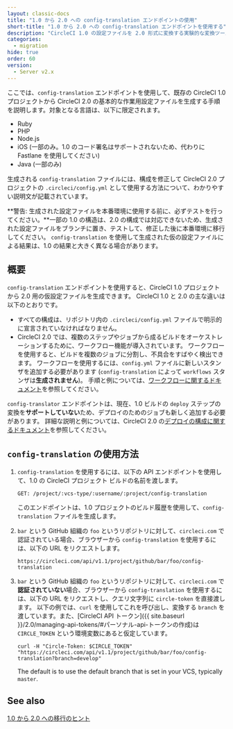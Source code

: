 ```yaml
---
layout: classic-docs
title: "1.0 から 2.0 への config-translation エンドポイントの使用"
short-title: "1.0 から 2.0 への config-translation エンドポイントを使用する"
description: "CircleCI 1.0 の設定ファイルを 2.0 形式に変換する実験的な変換ツールの使用手順"
categories:
  - migration
hide: true
order: 60
version:
  - Server v2.x
---
```


ここでは、`config-translation` エンドポイントを使用して、既存の CircleCI 1.0 プロジェクトから CircleCI 2.0 の基本的な作業用設定ファイルを生成する手順を説明します。対象となる言語は、以下に限定されます。

* Ruby
* PHP
* Node.js
* iOS (一部のみ。1.0 のコード署名はサポートされないため、代わりに Fastlane を使用してください)
* Java (一部のみ)

生成される `config-translation` ファイルには、構成を修正して CircleCI 2.0 プロジェクトの `.circleci/config.yml` として使用する方法について、わかりやすい説明文が記載されています。

**警告: 生成された設定ファイルを本番環境に使用する前に、必ずテストを行ってください。**一部の 1.0 の構造は、2.0 の構成では対応できないため、生成された設定ファイルをブランチに置き、テストして、修正した後に本番環境に移行してください。 `config-translation` を使用して生成された仮の設定ファイルによる結果は、1.0 の結果と大きく異なる場合があります。

## 概要

`config-translation` エンドポイントを使用すると、CircleCI 1.0 プロジェクトから 2.0 用の仮設定ファイルを生成できます。 CircleCI 1.0 と 2.0 の主な違いは以下のとおりです。

* すべての構成は、リポジトリ内の `.circleci/config.yml` ファイルで明示的に宣言されていなければなりません。
* CircleCI 2.0 では、複数のステップやジョブから成るビルドをオーケストレーションするために、ワークフロー機能が導入されています。 ワークフローを使用すると、ビルドを複数のジョブに分割し、不具合をすばやく検出できます。 ワークフローを使用するには、`config.yml` ファイルに新しいスタンザを追加する必要があります (`config-translation` によって `workflows` スタンザは**生成されません**)。 手順と例については、[ワークフローに関するドキュメント]({{site.baseurl}}/2.0/workflows/)を参照してください。

`config-translator` エンドポイントは、現在、1.0 ビルドの `deploy` ステップの変換を**サポートしていない**ため、デプロイのためのジョブも新しく追加する必要があります。 詳細な説明と例については、CircleCI 2.0 の[デプロイの構成に関するドキュメント]({{site.baseurl}}/2.0/deployment-integrations/)を参照してください。

## `config-translation` の使用方法

1. `config-translation` を使用するには、以下の API エンドポイントを使用して、1.0 の CircleCI プロジェクト ビルドの名前を渡します。
    
    `GET: /project/:vcs-type/:username/:project/config-translation`
    
    このエンドポイントは、1.0 プロジェクトのビルド履歴を使用して、`config-translation` ファイルを生成します。

2. `bar` という GitHub 組織の `foo` というリポジトリに対して、`circleci.com` で認証されている場合、ブラウザーから `config-translation` を使用するには、以下の URL をリクエストします。
    
    `https://circleci.com/api/v1.1/project/github/bar/foo/config-translation`

3. `bar` という GitHub 組織の `foo` というリポジトリに対して、`circleci.com` で**認証されていない**場合、ブラウザーから `config-translation` を使用するには、以下の URL をリクエストし、クエリ文字列に `circle-token` を直接渡します。 以下の例では、`curl` を使用してこれを呼び出し、変換する `branch` を渡しています。また、[CircleCI API トークン]({{ site.baseurl }}/2.0/managing-api-tokens/#パーソナル-api-トークンの作成)は `CIRCLE_TOKEN` という環境変数にあると仮定しています。

     ```Shell
     curl -H "Circle-Token: $CIRCLE_TOKEN" "https://circleci.com/api/v1.1/project/github/bar/foo/config-translation?branch=develop"
     ```

      The default is to use the default branch that is set in your VCS, typically `master`.
    

## See also

[1.0 から 2.0 への移行のヒント]({{site.baseurl}}/2.0/migration/)